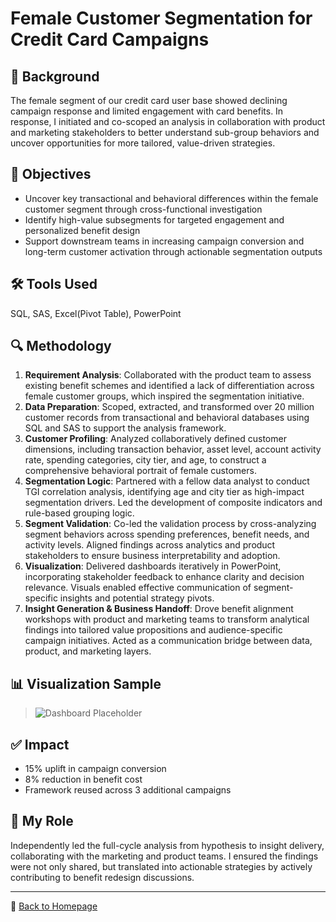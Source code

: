 # Female Customer Segmentation for Credit Card Campaigns

## 📍 Background
The female segment of our credit card user base showed declining campaign response and limited engagement with card benefits. In response, I initiated and co-scoped an analysis in collaboration with product and marketing stakeholders to better understand sub-group behaviors and uncover opportunities for more tailored, value-driven strategies.

## 🎯 Objectives
- Uncover key transactional and behavioral differences within the female customer segment through cross-functional investigation 
- Identify high-value subsegments for targeted engagement and personalized benefit design  
- Support downstream teams in increasing campaign conversion and long-term customer activation through actionable segmentation outputs

## 🛠 Tools Used
SQL, SAS, Excel(Pivot Table), PowerPoint

## 🔍 Methodology

1. **Requirement Analysis**: Collaborated with the product team to assess existing benefit schemes and identified a lack of differentiation across female customer groups, which inspired the segmentation initiative.
2. **Data Preparation**: Scoped, extracted, and transformed over 20 million customer records from transactional and behavioral databases using SQL and SAS to support the analysis framework.
3. **Customer Profiling**: Analyzed collaboratively defined customer dimensions, including transaction behavior, asset level, account activity rate, spending categories, city tier, and age, to construct a comprehensive behavioral portrait of female customers.
4. **Segmentation Logic**: Partnered with a fellow data analyst to conduct TGI correlation analysis, identifying age and city tier as high-impact segmentation drivers. Led the development of composite indicators and rule-based grouping logic.
5. **Segment Validation**: Co-led the validation process by cross-analyzing segment behaviors across spending preferences, benefit needs, and activity levels. Aligned findings across analytics and product stakeholders to ensure business interpretability and adoption.
6. **Visualization**: Delivered dashboards iteratively in PowerPoint, incorporating stakeholder feedback to enhance clarity and decision relevance. Visuals enabled effective communication of segment-specific insights and potential strategy pivots.
7. **Insight Generation & Business Handoff**: Drove benefit alignment workshops with product and marketing teams to transform analytical findings into tailored value propositions and audience-specific campaign initiatives. Acted as a communication bridge between data, product, and marketing layers.

## 📊 Visualization Sample

> ![Dashboard Placeholder](https://via.placeholder.com/600x300.png?text=Tableau+Screenshot+Here)  

## ✅ Impact
- 15% uplift in campaign conversion
- 8% reduction in benefit cost
- Framework reused across 3 additional campaigns

## 💬 My Role
Independently led the full-cycle analysis from hypothesis to insight delivery, collaborating with the marketing and product teams. I ensured the findings were not only shared, but translated into actionable strategies by actively contributing to benefit redesign discussions.

---

🔗 [Back to Homepage](./README.md)
